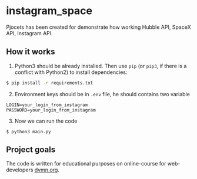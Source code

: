 # instagram_space

Pjocets has been created for demonstrate how working Hubble API, SpaceX API, Instagram API.

## How it works

1. Python3 should be already installed. Then use ```pip``` (or ```pip3```, if there is a conflict with Python2) to install dependencies:

```bash
$ pip install -r requirements.txt
```

2. Environment keys should be in ```.env``` file, he should contains two variable 
```
LOGIN=your_login_from_instagram
PASSWORD=your_login_from_instagram
```

3. Now we can run the code
```
$ python3 main.py
```

## Project goals

The code is written for educational purposes on online-course for web-developers [dvmn.org](https://dvmn.org).
